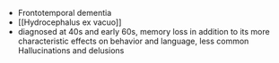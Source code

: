 - Frontotemporal dementia
- [[Hydrocephalus ex vacuo]] 
- diagnosed at 40s and early 60s, memory loss in addition to its more characteristic effects on behavior and language, less common Hallucinations and delusions